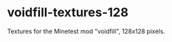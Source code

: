 voidfill-textures-128
=====================

Textures for the Minetest mod "voidfill", 128x128 pixels.
